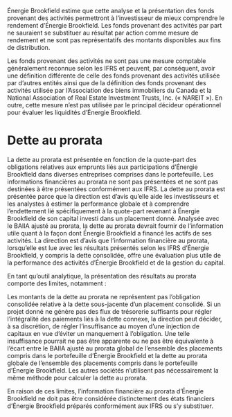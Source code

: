 Énergie Brookfield estime que cette analyse et la présentation des fonds provenant des activités permettront à l’investisseur de mieux comprendre le rendement d’Énergie Brookfield. Les fonds provenant des activités par part ne sauraient se substituer au résultat par action comme mesure de rendement et ne sont pas représentatifs des montants disponibles aux fins de distribution.  

Les fonds provenant des activités ne sont pas une mesure comptable généralement reconnue selon les IFRS et peuvent, par conséquent, avoir une définition différente de celle des fonds provenant des activités utilisée par d’autres entités ainsi que de la définition des fonds provenant des activités utilisée par l’Association des biens immobiliers du Canada et la National Association of Real Estate Investment Trusts, Inc. (« NAREIT »). En outre, cette mesure n’est pas utilisée par le principal décideur opérationnel pour évaluer les liquidités d’Énergie Brookfield.  

# Dette au prorata  

La dette au prorata est présentée en fonction de la quote-part des obligations relatives aux emprunts liés aux participations d’Énergie Brookfield dans diverses entreprises comprises dans le portefeuille. Les informations financières au prorata ne sont pas présentées et ne sont pas destinées à être présentées conformément aux IFRS. La dette au prorata est présentée parce que la direction est d’avis qu’elle aide les investisseurs et les analystes à estimer la performance globale et à comprendre l’endettement lié spécifiquement à la quote-part revenant à Énergie Brookfield de son capital investi dans un placement donné. Analysée avec le BAIIA ajusté au prorata, la dette au prorata devrait fournir de l’information utile quant à la façon dont Énergie Brookfield a financé les actifs de ses activités. La direction est d’avis que l’information financière au prorata, lorsqu’elle est lue avec les résultats présentés selon les IFRS d’Énergie Brookfield, y compris la dette consolidée, offre une évaluation plus utile de la performance des activités d’Énergie Brookfield et de la gestion du capital.  

En tant qu’outil analytique, la présentation des résultats au prorata comporte des limites, notamment :  

Les montants de la dette au prorata ne représentent pas l’obligation consolidée relative à la dette sous-jacente d’un placement consolidé. Si un projet donné ne génère pas des flux de trésorerie suffisants pour régler l’intégralité des paiements liés à la dette connexe, la direction peut décider, à sa discrétion, de régler l’insuffisance au moyen d’une injection de capitaux en vue d’éviter un manquement à l’obligation. Une telle insuffisance pourrait ne pas être apparente ou ne pas être équivalente à l’écart entre le BAIIA ajusté au prorata global de l’ensemble des placements compris dans le portefeuille d’Énergie Brookfield et la dette au prorata globale de l’ensemble des placements compris dans le portefeuille d’Énergie Brookfield. Les autres sociétés n’utilisent pas nécessairement la même méthode pour calculer la dette au prorata.  

En raison de ces limites, l’information financière au prorata d’Énergie Brookfield ne doit pas être considérée distinctement des états financiers d’Énergie Brookfield préparés conformément aux IFRS ou s’y substituer.  